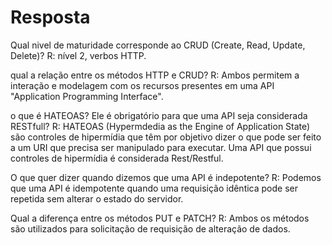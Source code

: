 # Resposta
Qual nivel de maturidade corresponde ao CRUD (Create, Read, Update, Delete)?
R: nível 2, verbos HTTP.

qual a relação entre os métodos HTTP e CRUD?
R: Ambos permitem a interação e modelagem com os recursos presentes em uma API "Application Programming Interface".

o que é HATEOAS? Ele é obrigatório para que uma API seja considerada RESTfull?
R: HATEOAS (Hypermdedia as the Engine of Application State) são controles de hipermídia que têm por objetivo dizer o que pode ser feito a um URI que precisa ser manipulado para executar. Uma API que possui controles de hipermídia é considerada Rest/Restful.

O que quer dizer quando dizemos que uma API é indepotente?
R: Podemos que uma API é idempotente quando uma requisição idêntica pode ser repetida sem alterar o estado do servidor.

Qual a diferença entre os métodos PUT e PATCH?
R: Ambos os métodos são utilizados para solicitação de requisição de alteração de dados.
